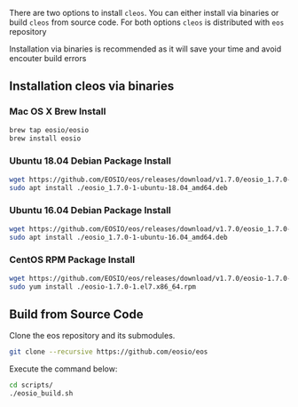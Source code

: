 There are two options to install `cleos`. You can either install via binaries or build `cleos` from source code. For both options `cleos` is distributed with `eos` repository

Installation via binaries is recommended as it will save your time and avoid encouter build errors

## Installation cleos via binaries

### Mac OS X Brew Install

```bash
brew tap eosio/eosio
brew install eosio
```

### Ubuntu 18.04 Debian Package Install

```bash
wget https://github.com/EOSIO/eos/releases/download/v1.7.0/eosio_1.7.0-1-ubuntu-18.04_amd64.deb
sudo apt install ./eosio_1.7.0-1-ubuntu-18.04_amd64.deb
```

### Ubuntu 16.04 Debian Package Install

```bash
wget https://github.com/EOSIO/eos/releases/download/v1.7.0/eosio_1.7.0-1-ubuntu-16.04_amd64.deb
sudo apt install ./eosio_1.7.0-1-ubuntu-16.04_amd64.deb
```

### CentOS RPM Package Install

```bash
wget https://github.com/EOSIO/eos/releases/download/v1.7.0/eosio-1.7.0-1.el7.x86_64.rpm
sudo yum install ./eosio-1.7.0-1.el7.x86_64.rpm
```

## Build from Source Code

Clone the eos repository and its submodules.

```bash
git clone --recursive https://github.com/eosio/eos
```

Execute the command below:

```bash
cd scripts/
./eosio_build.sh
```